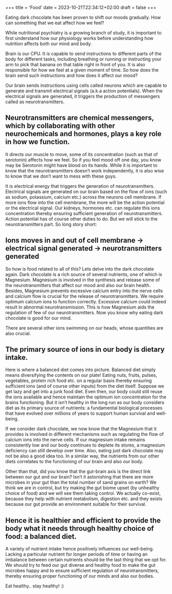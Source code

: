 +++
title = 'Food'
date = 2023-10-21T22:34:12+02:00
draft = false
+++


Eating dark chocolate has been proven to shift our moods gradually. How can something that we eat affect how we feel?

While nutritional psychiatry is a growing branch of study, it is important to first understand how our physiology works before understanding how nutrition affects both our mind and body.

Brain is our CPU. It is capable to send instructions to different parts of the body for different tasks, including breathing or running or instructing your arm to pick that banana on that table right in front of you. It is also responsible for how we feel at a given moment of time. So how does the brain send such instructions and how does it affect our mood?

Our brain sends instructions using cells called neurons which are capable to generate and transmit electrical signals (a.k.a action potentials). When the electrical signals are generated, it triggers the production of messengers called as neurotransmitters.

## Neurotransmitters are chemical messengers, which by collaborating with other neurochemicals and hormones, plays a key role in how we function.

It directs our muscle to move, some of its concentration (such as that of serotonin) affects how we feel. So if you feel mood off one day, you know may be Serotonin might have blood on its hands. While it is important to know that the neurotransmitters doesn’t work independently, it is also wise to know that we don’t want to mess with these guys.

It is electrical energy that triggers the generation of neurotransmitters. Electrical signals are generated on our brain based on the flow of ions (such as sodium, potassium, calcium etc.) across the neurons cell membrane. If more ions flow into the cell membrane, the more will be the action potential or the electrical signal. Our kidneys, hormones etc. can regulate this ions concentration thereby ensuring sufficient generation of neurotransmitters. Action potential has of course other duties to do. But we will stick to the neurotransmitters part. So long story short:

## Ions moves in and out of cell membrane -> electrical signal generated -> neurotransmitters generated

So how is food related to all of this? Lets delve into the dark chocolate again. Dark chocolate is a rich source of several nutrients, one of which is Magnesium. Magnesium is involved in the synthesis and release some of the neurotransmitters that affect our mood and also our brain health. Besides, Magnesium prevents excessive calcium entry into the nerve cells and calcium flow is crucial for the release of neurotransmitters. We require optimum calcium ions to function correctly. Excessive calcium could indeed result in abnormal neurotransmission. This is how Magnesium aids the regulation of few of our neurotransmitters. Now you know why eating dark chocolate is good for our mind.

There are several other ions swimming on our heads, whose quantities are also crucial.

## The primary source of ions in our body is dietary intake.

Here is where a balanced diet comes into picture. Balanced diet simply means diversifying the contents on our plate! Eating nuts, fruits, pulses, vegetables, protein rich food etc. on a regular basis thereby ensuring sufficient ions (and of course other inputs) from the diet itself. Suppose we get lazy and get into a junk food diet. Even then, our body could still reuse the ions available and hence maintain the optimum ion concentration for the brains functioning. But it isn’t healthy in the long run as our body considers diet as its primary source of nutrients: a fundamental biological processes that have evolved over millions of years to support human survival and well-being.

If we consider dark chocolate, we now know that the Magnesium that it provides is involved in different mechanisms such as regulating the flow of calcium ions into the nerve cells. If our magnesium intake remains consistently low and our body continues to deplete its stores, a magnesium deficiency can still develop over time. Also, eating just dark chocolate may not be also a good idea too. In a similar way, the nutrients from our other diets correlates to the functioning of our brain and also our body.

Other than that, did you know that the gut-brain axis is the direct link between our gut and our brain? Isn’t it astonishing that there are more microbes in your gut than the total number of sand grains on earth? We think we are in control, but try making the gut biome upset (by unhealthy choice of food) and we will see them taking control. We actually co-exist, because they help with nutrient metabolism, digestion etc. and they exists because our gut provide an environment suitable for their survival.

## Hence it is healthier and efficient to provide the body what it needs through healthy choice of food: a balanced diet.

A variety of nutrient intake hence positively influences our well-being. Lacking a particular nutrient for longer periods of time or having an imbalance between certain nutrients should be the last thing that we opt for. We should try to feed our gut diverse and healthy food to make the gut microbes happy and to ensure sufficient regulation of neurotransmitters, thereby ensuring proper functioning of our minds and also our bodies.

Eat healthy.. stay healthy! :)